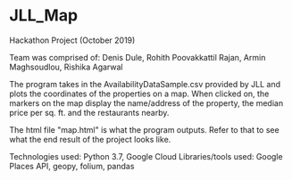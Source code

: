# JLL_Map
Hackathon Project (October 2019)

Team was comprised of: Denis Dule, Rohith Poovakkattil Rajan, Armin Maghsoudlou, Rishika Agarwal

The program takes in the AvailabilityDataSample.csv provided by JLL and plots the coordinates of the properties on a map. When clicked on, the markers on the map display the name/address of the property, the median price per sq. ft. and the restaurants nearby.

The html file "map.html" is what the program outputs. Refer to that to see what the end result of the project looks like.

Technologies used: Python 3.7, Google Cloud Libraries/tools used: Google Places API, geopy, folium, pandas
